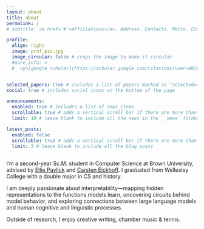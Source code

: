 ```yaml
---
layout: about
title: about
permalink: /
# subtitle: <a href='#'>Affiliations</a>. Address. Contacts. Motto. Etc.

profile:
  align: right
  image: prof_pic.jpg
  image_circular: false # crops the image to make it circular
  #more_info: >
  #  <p>[google scholar](https://scholar.google.com/citations?user=HKcXxKMAAAAJ&hl=en) | [X](https://x.com/jenniferlumeng)</p>


selected_papers: true # includes a list of papers marked as "selected={true}"
social: true # includes social icons at the bottom of the page

announcements:
  enabled: true # includes a list of news items
  scrollable: true # adds a vertical scroll bar if there are more than 3 news items
  limit: 10 # leave blank to include all the news in the `_news` folder

latest_posts:
  enabled: false
  scrollable: true # adds a vertical scroll bar if there are more than 3 new posts items
  limit: 3 # leave blank to include all the blog posts
---
```

I’m a second-year Sc.M. student in Computer Science at Brown University, advised by [Ellie Pavlick](https://cs.brown.edu/people/epavlick/) and [Carsten Eickhoff](https://health-nlp.com/). I graduated from Wellesley College with a double major in CS and history. 

I am deeply passionate about interpretability—mapping hidden representations to the functions models learn, uncovering circuits behind model behavior, and exploring connections between large language models and human cognitive and linguistic processes. 

Outside of research, I enjoy creative writing, chamber music & tennis.